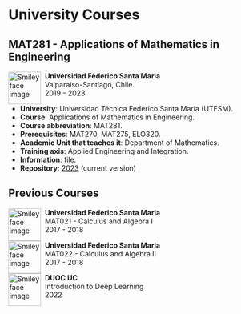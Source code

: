 # University Courses

## MAT281 - Applications of Mathematics in Engineering

<p>
<img src="https://upload.wikimedia.org/wikipedia/commons/4/47/Logo_UTFSM.png" alt="Smiley face image"
style="float:left; width:65px; height:65px;">
<span style="vertical-align:bottom">
&nbsp <strong> Universidad Federico Santa Maria</strong> <br>
&nbsp Valparaiso-Santiago, Chile. <br>
&nbsp 2019 - 2023
</span>
</p>


- **University**: Universidad Técnica Federico Santa María (UTFSM).
- **Course**: Applications of Mathematics in Engineering.
- **Course abbreviation**: MAT281.
- **Prerequisites**: MAT270, MAT275, ELO320.
- **Academic Unit that teaches it**: Department of Mathematics.
- **Training axis**: Applied Engineering and Integration.
- **Information**: [file](https://github.com/fralfaro/portfolio/blob/main/docs/files/teaching/mat281.pdf).
- **Repository**:  [2023](https://github.com/fralfaro/MAT281_2023) (current version)


## Previous Courses

<p>
<img src="https://upload.wikimedia.org/wikipedia/commons/4/47/Logo_UTFSM.png" alt="Smiley face image"
style="float:left; width:65px; height:65px;">
<span style="vertical-align:bottom">
&nbsp <strong> Universidad Federico Santa Maria</strong> <br>
&nbsp MAT021 - Calculus and Algebra I <br>
&nbsp 2017 - 2018
</span>
</p>

<p>
<img src="https://upload.wikimedia.org/wikipedia/commons/4/47/Logo_UTFSM.png" alt="Smiley face image"
style="float:left; width:65px; height:65px;">
<span style="vertical-align:bottom">
&nbsp <strong> Universidad Federico Santa Maria</strong> <br>
&nbsp MAT022 - Calculus and Algebra II <br>
&nbsp 2017 - 2018
</span>
</p>

<p>
<img src="https://upload.wikimedia.org/wikipedia/commons/thumb/8/84/Escudo_de_la_Pontificia_Universidad_Cat%C3%B3lica_de_Chile.svg/1526px-Escudo_de_la_Pontificia_Universidad_Cat%C3%B3lica_de_Chile.svg.png" alt="Smiley face image"
style="float:left; width:65px; height:65px;">
<span style="vertical-align:bottom">
&nbsp <strong> DUOC UC </strong> <br>
&nbsp Introduction to Deep Learning <br>
&nbsp 2022
</span>
</p>



